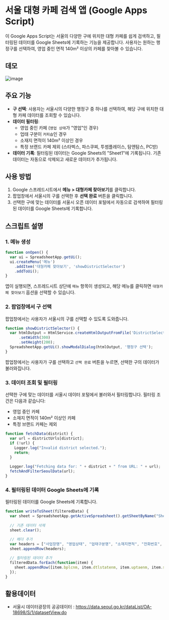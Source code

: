 


# 서울 대형 카페 검색 앱 (Google Apps Script)

이 Google Apps Script는 서울의 다양한 구에 위치한 대형 카페를 쉽게 검색하고, 필터링된 데이터를 Google Sheets에 기록하는 기능을 제공합니다. 사용자는 원하는 행정구를 선택하여, 영업 중인 면적 140m² 이상의 카페를 찾아볼 수 있습니다.


## 데모

![image](https://github.com/user-attachments/assets/d9cb8bf3-e2e2-4654-9fde-bda984e89cd3)


## 주요 기능

- **구 선택**: 사용자는 서울시의 다양한 행정구 중 하나를 선택하여, 해당 구에 위치한 대형 카페 데이터를 조회할 수 있습니다.
- **데이터 필터링**: 
  - 영업 중인 카페 (`영업 상태`가 "영업"인 경우)
  - 업태 구분이 `커피숍`인 경우
  - 소재지 면적이 140m² 이상인 경우
  - 특정 브랜드 카페 제외 (스타벅스, 파스쿠찌, 투썸플레이스, 탐앤탐스, PC방)
- **데이터 기록**: 필터링된 데이터는 Google Sheets의 "Sheet1"에 기록됩니다. 기존 데이터는 자동으로 삭제되고 새로운 데이터가 추가됩니다.

## 사용 방법

1. Google 스프레드시트에서 **메뉴 > 대형카페 찾아보기**를 클릭합니다.
2. 팝업창에서 서울시의 구를 선택한 후 **선택 완료** 버튼을 클릭합니다.
3. 선택한 구에 맞는 데이터를 서울시 오픈 데이터 포털에서 자동으로 검색하여 필터링된 데이터를 Google Sheets에 기록합니다.

## 스크립트 설명

### 1. 메뉴 생성

```javascript
function onOpen() {
  var ui = SpreadsheetApp.getUi();
  ui.createMenu('메뉴')
    .addItem('대형카페 찾아보기', 'showDistrictSelector')
    .addToUi();
}
```

앱이 실행되면, 스프레드시트 상단에 `메뉴` 항목이 생성되고, 해당 메뉴를 클릭하면 `대형카페 찾아보기` 옵션을 선택할 수 있습니다.

### 2. 팝업창에서 구 선택

팝업창에서는 사용자가 서울시의 구를 선택할 수 있도록 도와줍니다.

```javascript
function showDistrictSelector() {
  var htmlOutput = HtmlService.createHtmlOutputFromFile('DistrictSelector')
      .setWidth(300)
      .setHeight(200);
  SpreadsheetApp.getUi().showModalDialog(htmlOutput, '행정구 선택');
}
```

팝업창에서는 사용자가 구를 선택하고 `선택 완료` 버튼을 누르면, 선택한 구의 데이터가 불러와집니다.

### 3. 데이터 조회 및 필터링

선택한 구에 맞는 데이터를 서울시 데이터 포털에서 불러와서 필터링합니다. 필터링 조건은 다음과 같습니다:
- 영업 중인 카페
- 소재지 면적이 140m² 이상인 카페
- 특정 브랜드 카페는 제외

```javascript
function fetchData(district) {
  var url = districtUrls[district];
  if (!url) {
    Logger.log("Invalid district selected.");
    return;
  }
  
  Logger.log("Fetching data for: " + district + " from URL: " + url);
  fetchAndFilterSeoulData(url);
}
```

### 4. 필터링된 데이터 Google Sheets에 기록

필터링된 데이터를 Google Sheets에 기록합니다.

```javascript
function writeToSheet(filteredData) {
  var sheet = SpreadsheetApp.getActiveSpreadsheet().getSheetByName("Sheet1");
  
  // 기존 데이터 삭제
  sheet.clear();
  
  // 헤더 추가
  var headers = ["사업장명", "영업상태", "업태구분명", "소재지면적", "전화번호", "주소"];
  sheet.appendRow(headers);

  // 필터링된 데이터 추가
  filteredData.forEach(function(item) {
    sheet.appendRow([item.bplcnm, item.dtlstatenm, item.uptaenm, item.sitearea, item.sitetel, item.sitewhladdr]);
  });
}
```

## 활용데이터

- 서울시 데이터광장의 공공데이터 : https://data.seoul.go.kr/dataList/OA-18698/S/1/datasetView.do
